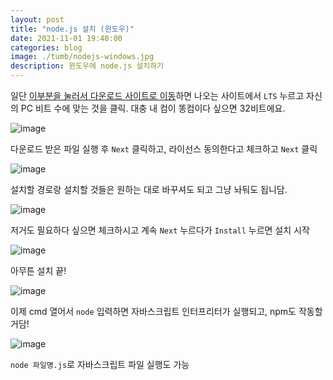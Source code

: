 ```yaml
---
layout: post
title: "node.js 설치 (윈도우)"
date: 2021-11-01 19:40:00
categories: blog
image: ./tumb/nodejs-windows.jpg
description: 윈도우에 node.js 설치하기
---
```


일단 [이부분을 눌러서 다운로드 사이트로 이동](https://nodejs.org/ko/download/)하면 나오는 사이트에서 `LTS` 누르고 자신의 PC 비트 수에 맞는 것을 클릭. 대충 내 컴이 똥컴이다 싶으면 32비트에요.

![image](https://darktornado.github.io/blog/assets/images/install-vmware-windows/0.jpg)


다운로드 받은 파일 실행 후 `Next` 클릭하고, 라이선스 동의한다고 체크하고 `Next` 클릭

![image](https://darktornado.github.io/blog/assets/images/install-vmware-windows/1.jpg)


설치할 경로랑 설치할 것들은 원하는 대로 바꾸셔도 되고 그냥 놔둬도 됩니담.


![image](https://darktornado.github.io/blog/assets/images/install-vmware-windows/2.jpg)

저거도 필요하다 싶으면 체크하시고 계속 `Next` 누르다가 `Install` 누르면 설치 시작


![image](https://darktornado.github.io/blog/assets/images/install-vmware-windows/3.jpg)


아무튼 설치 끝!

![image](https://darktornado.github.io/blog/assets/images/install-vmware-windows/4.jpg)


이제 cmd 열어서 `node` 입력하면 자바스크립트 인터프리터가 실행되고, npm도 작동할거담!

![image](https://darktornado.github.io/blog/assets/images/install-vmware-windows/5.jpg)


`node 파일명.js`로 자바스크립트 파일 실행도 가능
